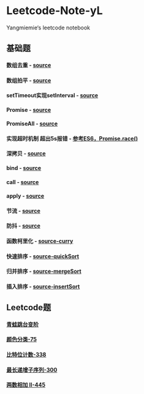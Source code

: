# Leetcode-Note-yL
Yangmiemie‘s leetcode notebook

## 基础题

#### 数组去重 - [source](./src/arrUnique.js)

#### 数组拍平 - [source](./src/arrayFlatten.js)

#### setTimeout实现setInterval - [source](./src/myInterval.js)

#### Promise - [source](/src/promise.js)

#### PromiseAll - [source](./src/promiseAll.js)

#### 实现超时机制  超出5s报错 - [参考ES6，Promise.race()](./src/promiseRace.js)

#### 深拷贝 - [source](./src/deepCopy.js)

#### bind - [source](./src/bind.js)

#### call - [source](./src/call.js)

#### apply - [source](./src/apply.js)

#### 节流 - [source](./src/throttle.js)

#### 防抖 - [source](./src/debounce.js)

#### 函数柯里化 - [source-curry](./src/curry.js)

#### 快速排序 - [source-quickSort](./src/quickSort.js)

#### 归并排序 - [source-mergeSort](./src/mergeSort.js)

#### 插入排序 - [source-insertSort](./src/insertSort.js)

## Leetcode题

#### [青蛙跳台变阶]([jumpFloorII](./src/jumpFloorII.js))

#### [ 颜色分类-75](https://leetcode-cn.com/problems/sort-colors/)

#### [比特位计数-338](https://leetcode-cn.com/problems/counting-bits/)

#### [最长递增子序列-300](https://leetcode-cn.com/problems/longest-increasing-subsequence/)

#### [两数相加 II-445](https://leetcode-cn.com/problems/add-two-numbers-ii/)

